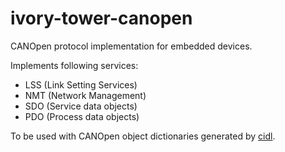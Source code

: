 # ivory-tower-canopen

CANOpen protocol implementation for embedded devices.

Implements following services:

- LSS (Link Setting Services)
- NMT (Network Management)
- SDO (Service data objects)
- PDO (Process data objects)

To be used with CANOpen object dictionaries generated by [cidl](https://github.com/distrap/cidl/).
